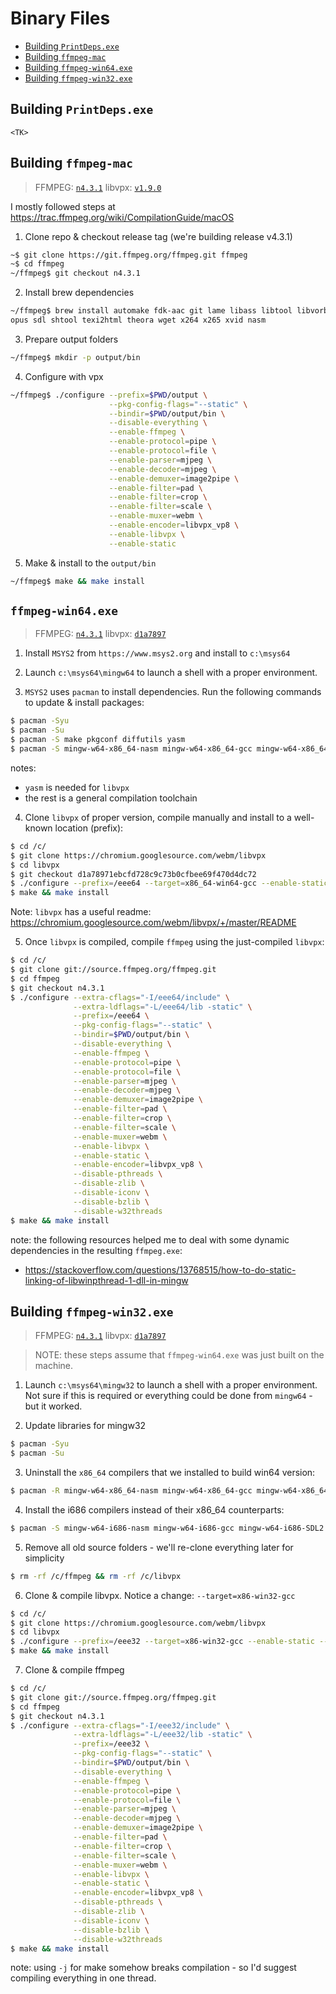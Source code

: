 # Binary Files

<!-- GEN:toc-top-level -->
- [Building `PrintDeps.exe`](#building-printdepsexe)
- [Building `ffmpeg-mac`](#building-ffmpeg-mac)
- [Building `ffmpeg-win64.exe`](#building-ffmpeg-win64exe)
- [Building `ffmpeg-win32.exe`](#building-ffmpeg-win32exe)
<!-- GEN:stop -->

## Building `PrintDeps.exe`

`<TK>`

## Building `ffmpeg-mac`

> FFMPEG: [`n4.3.1`](https://github.com/FFmpeg/FFmpeg/releases/tag/n4.3.1)
> libvpx: [`v1.9.0`](https://github.com/webmproject/libvpx/releases/tag/v1.9.0)

I mostly followed steps at https://trac.ffmpeg.org/wiki/CompilationGuide/macOS

1. Clone repo & checkout release tag (we're building release v4.3.1)

```sh
~$ git clone https://git.ffmpeg.org/ffmpeg.git ffmpeg
~$ cd ffmpeg
~/ffmpeg$ git checkout n4.3.1
```

2. Install brew dependencies

```sh
~/ffmpeg$ brew install automake fdk-aac git lame libass libtool libvorbis libvpx \
opus sdl shtool texi2html theora wget x264 x265 xvid nasm
```

3. Prepare output folders

```sh
~/ffmpeg$ mkdir -p output/bin
```

4. Configure with vpx 

```sh
~/ffmpeg$ ./configure --prefix=$PWD/output \
                      --pkg-config-flags="--static" \
                      --bindir=$PWD/output/bin \
                      --disable-everything \
                      --enable-ffmpeg \
                      --enable-protocol=pipe \
                      --enable-protocol=file \
                      --enable-parser=mjpeg \
                      --enable-decoder=mjpeg \
                      --enable-demuxer=image2pipe \
                      --enable-filter=pad \
                      --enable-filter=crop \
                      --enable-filter=scale \
                      --enable-muxer=webm \
                      --enable-encoder=libvpx_vp8 \
                      --enable-libvpx \
                      --enable-static
```

5. Make & install to the `output/bin`

```sh
~/ffmpeg$ make && make install
```

## `ffmpeg-win64.exe`

> FFMPEG: [`n4.3.1`](https://github.com/FFmpeg/FFmpeg/releases/tag/n4.3.1)
> libvpx: [`d1a7897`](https://github.com/webmproject/libvpx/commit/d1a78971ebcfd728c9c73b0cfbee69f470d4dc72)

1. Install `MSYS2` from `https://www.msys2.org` and install to `c:\msys64`

2. Launch `c:\msys64\mingw64` to launch a shell with a proper environment.

3. `MSYS2` uses `pacman` to install dependencies. Run the following commands to update & install packages:

```sh
$ pacman -Syu
$ pacman -Su
$ pacman -S make pkgconf diffutils yasm
$ pacman -S mingw-w64-x86_64-nasm mingw-w64-x86_64-gcc mingw-w64-x86_64-SDL2
```

notes:
- `yasm` is needed for `libvpx`
- the rest is a general compilation toolchain

4. Clone `libvpx` of proper version, compile manually and install to a well-known location (prefix):

```sh
$ cd /c/
$ git clone https://chromium.googlesource.com/webm/libvpx
$ cd libvpx
$ git checkout d1a78971ebcfd728c9c73b0cfbee69f470d4dc72
$ ./configure --prefix=/eee64 --target=x86_64-win64-gcc --enable-static --disable-shared --disable-docs --disable-tools --disable-unit-tests --disable-examples
$ make && make install
```

Note: `libvpx` has a useful readme: https://chromium.googlesource.com/webm/libvpx/+/master/README

5. Once `libvpx` is compiled, compile `ffmpeg` using the just-compiled `libvpx`:

```sh
$ cd /c/
$ git clone git://source.ffmpeg.org/ffmpeg.git
$ cd ffmpeg
$ git checkout n4.3.1
$ ./configure --extra-cflags="-I/eee64/include" \
              --extra-ldflags="-L/eee64/lib -static" \
              --prefix=/eee64 \
              --pkg-config-flags="--static" \
              --bindir=$PWD/output/bin \
              --disable-everything \
              --enable-ffmpeg \
              --enable-protocol=pipe \
              --enable-protocol=file \
              --enable-parser=mjpeg \
              --enable-decoder=mjpeg \
              --enable-demuxer=image2pipe \
              --enable-filter=pad \
              --enable-filter=crop \
              --enable-filter=scale \
              --enable-muxer=webm \
              --enable-libvpx \
              --enable-static \
              --enable-encoder=libvpx_vp8 \
              --disable-pthreads \
              --disable-zlib \
              --disable-iconv \
              --disable-bzlib \
              --disable-w32threads
$ make && make install
```

note: the following resources helped me to deal with some dynamic dependencies in the resulting `ffmpeg.exe`:
- https://stackoverflow.com/questions/13768515/how-to-do-static-linking-of-libwinpthread-1-dll-in-mingw

## Building `ffmpeg-win32.exe`

> FFMPEG: [`n4.3.1`](https://github.com/FFmpeg/FFmpeg/releases/tag/n4.3.1)
> libvpx: [`d1a7897`](https://github.com/webmproject/libvpx/commit/d1a78971ebcfd728c9c73b0cfbee69f470d4dc72)

> NOTE: these steps assume that `ffmpeg-win64.exe` was just built on the machine.

1. Launch `c:\msys64\mingw32` to launch a shell with a proper environment. Not sure if this is required or everything could be done from `mingw64` - but it worked.

2. Update libraries for mingw32

```sh
$ pacman -Syu
$ pacman -Su
```

3. Uninstall the `x86_64` compilers that we installed to build win64 version:

```sh
$ pacman -R mingw-w64-x86_64-nasm mingw-w64-x86_64-gcc mingw-w64-x86_64-SDL2
```

4. Install the i686 compilers instead of their x86_64 counterparts:

```sh
$ pacman -S mingw-w64-i686-nasm mingw-w64-i686-gcc mingw-w64-i686-SDL2
```

5. Remove all old source folders - we'll re-clone everything later for simplicity

```sh
$ rm -rf /c/ffmpeg && rm -rf /c/libvpx
```

6. Clone & compile libvpx. Notice a change: `--target=x86-win32-gcc`

```sh
$ cd /c/
$ git clone https://chromium.googlesource.com/webm/libvpx
$ cd libvpx
$ ./configure --prefix=/eee32 --target=x86-win32-gcc --enable-static --disable-shared --disable-docs --disable-tools --disable-unit-tests --disable-examples
$ make && make install
```

7. Clone & compile ffmpeg

```sh
$ cd /c/
$ git clone git://source.ffmpeg.org/ffmpeg.git
$ cd ffmpeg
$ git checkout n4.3.1
$ ./configure --extra-cflags="-I/eee32/include" \
              --extra-ldflags="-L/eee32/lib -static" \
              --prefix=/eee32 \
              --pkg-config-flags="--static" \
              --bindir=$PWD/output/bin \
              --disable-everything \
              --enable-ffmpeg \
              --enable-protocol=pipe \
              --enable-protocol=file \
              --enable-parser=mjpeg \
              --enable-decoder=mjpeg \
              --enable-demuxer=image2pipe \
              --enable-filter=pad \
              --enable-filter=crop \
              --enable-filter=scale \
              --enable-muxer=webm \
              --enable-libvpx \
              --enable-static \
              --enable-encoder=libvpx_vp8 \
              --disable-pthreads \
              --disable-zlib \
              --disable-iconv \
              --disable-bzlib \
              --disable-w32threads
$ make && make install
```

note: using `-j` for make somehow breaks compilation - so I'd suggest compiling everything in one thread.

